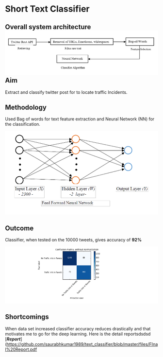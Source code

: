 **Short Text Classifier**
===================
Overall system architecture
![enter image description here](https://raw.githubusercontent.com/saurabhkumar1989/text_classifier/master/files/overall.PNG)
Aim
-------------

Extract and classify twitter post for to locate traffic Incidents.


Methodology 
-------------------

Used Bag of words for text feature extraction and Neural Network (NN) for the classification.

![enter image description here](https://raw.githubusercontent.com/saurabhkumar1989/text_classifier/master/files/NN.PNG)


Outcome
-------------

Classifier, when tested on the 10000 tweets, gives accuracy of **92%**

 ![enter image description here](https://raw.githubusercontent.com/saurabhkumar1989/text_classifier/master/files/confusion%20matrix.png)


Shortcomings
--------------------

When data set increased classifier accuracy reduces drastically and that motivates me to go for the deep learning. Here is the detail reportsdsdsd
[***Report***](https://github.com/saurabhkumar1989/text_classifier/blob/master/files/FInal%20Report.pdf
